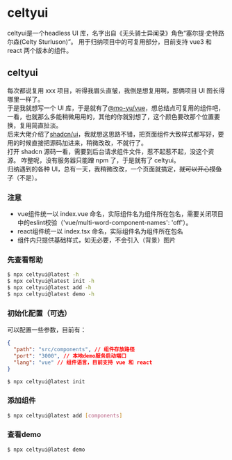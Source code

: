 # celtyui

celtyui是一个headless UI 库，名字出自《无头骑士异闻录》角色“塞尔提·史特路尔森(Celty Sturluson)”。
用于归纳项目中的可复用部分，目前支持 vue3 和 react 两个版本的组件。

## celtyui

每次都说复用 xxx 项目，听得我眉头直皱，我倒是想复用啊，那俩项目 UI 图长得哪里一样了。<br/>
于是我就想写一个 UI 库，于是就有了[@mo-yu/vue](https://github.com/YamadaAoi/mo-yu)，想总结点可复用的组件吧，一看，也就那么多能稍微用用的，其他的你就别想了，这个颜色要改那个位置要换，复用简直扯淡。<br/>
后来大佬介绍了[shadcn/ui](https://github.com/shadcn-ui/ui)，我就想这思路不错，把页面组件大致样式都写好，要用的时候直接把源码加进来，稍微改改，不就行了。<br/>
打开 shadcn 源码一看，需要到后台请求组件文件，惹不起惹不起，没这个资源。
咋整呢，没有服务器只能蹭 npm 了，于是就有了 celtyui。<br/>
归纳遇到的各种 UI，总有一天，我稍微改改，一个页面就搞定，~~就可以开心摸鱼了~~（不是）。<br/>

### 注意

- vue组件统一以 index.vue 命名，实际组件名为组件所在包名，需要关闭项目中的eslint校验（'vue/multi-word-component-names': 'off'）。
- react组件统一以 index.tsx 命名，实际组件名为组件所在包名
- 组件内只提供基础样式，如无必要，不会引入（背景）图片

### 先查看帮助

```bash
$ npx celtyui@latest -h
$ npx celtyui@latest init -h
$ npx celtyui@latest add -h
$ npx celtyui@latest demo -h
```

### 初始化配置（可选）

可以配置一些参数，目前有：

```json
{
  "path": "src/components", // 组件存放路径
  "port": "3000", // 本地demo服务启动端口
  "lang": "vue" // 组件语言，目前支持 vue 和 react
}
```

```bash
$ npx celtyui@latest init
```

### 添加组件

```bash
$ npx celtyui@latest add [components]
```

### 查看demo

```bash
$ npx celtyui@latest demo
```
